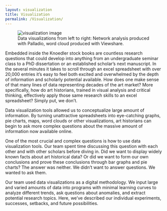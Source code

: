 ```yaml
---
layout: visualization
title: Visualization
permalink: /Visualization/
---
```


<figure class="figure figure-center">
  <img src="http://i.imgur.com/nuNznvj.jpg" title="visualization image">
<figcaption>Data visualizations from left to right: Network analysis produced with Palladio, word cloud produced with Viewshare.</figcaption>
</figure>

Embedded inside the Knoedler stock books are countless research questions that could develop into anything from an undergraduate seminar class to a PhD dissertation or an established scholar’s next manuscript. In the several minutes it takes to scroll through an excel spreadsheet with over 20,000 entries it’s easy to feel both excited and overwhelmed by the depth of information and scholarly potential available. How does one make sense of that many lines of data representing decades of the art market? More specifically, how do art historians, trained in visual analysis and critical thinking, effectively apply those same research skills to an excel spreadsheet? Simply put, we don’t.

Data visualization tools allowed us to conceptualize large amount of information. By turning unattractive spreadsheets into eye-catching graphs, pie charts, maps, word clouds or other visualizations, art historians can begin to ask more complex questions about the massive amount of information now available online.

One of the most crucial and complex questions is how to use data visualization tools. Our team spent time discussing this question with each other and with other scholars before diving in. Did we want to display widely known facts about art historical data? Or did we want to form our own conclusions and prove these conclusions through bar graphs and pie charts? The answer was neither. We didn’t want to answer questions. We wanted to ask them.

Our team used data visualizations as a digital methodology. We input large and varied amounts of data into programs with minimal learning curves to analyze different trends, ask questions about anomalies, and extract potential research topics. Here, we’ve described our individual experiments, successes, setbacks, and future possibilities.
